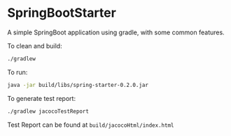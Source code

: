 # SpringBootStarter
A simple SpringBoot application using gradle, with some common features.

To clean and build:
```bash
./gradlew
```

To run:
```bash
java -jar build/libs/spring-starter-0.2.0.jar
```

To generate test report:
```bash
./gradlew jacocoTestReport
```

Test Report can be found at `build/jacocoHtml/index.html`
